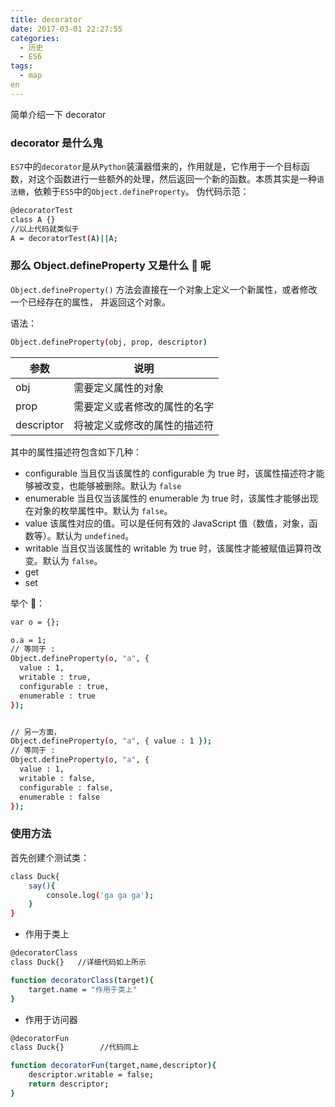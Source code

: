 ```yaml
---
title: decorator
date: 2017-03-01 22:27:55
categories:
  - 历史
  - ES6
tags:
  - map
en
---
```


简单介绍一下 decorator

<!--more-->

### decorator 是什么鬼

`ES7`中的`decorator`是从`Python`装潢器借来的，作用就是，它作用于一个目标函数，对这个函数进行一些额外的处理，然后返回一个新的函数。本质其实是一种`语法糖`，依赖于`ES5`中的`Object.defineProperty`。
伪代码示范：

```bash
@decoratorTest
class A {}
//以上代码就类似于
A = decoratorTest(A)||A;
```

### 那么 Object.defineProperty 又是什么 👻 呢

`Object.defineProperty()` 方法会直接在一个对象上定义一个新属性，或者修改一个已经存在的属性， 并返回这个对象。

语法：

```bash
Object.defineProperty(obj, prop, descriptor)
```

| 参数       | 说明                         |
| ---------- | ---------------------------- |
| obj        | 需要定义属性的对象           |
| prop       | 需要定义或者修改的属性的名字 |
| descriptor | 将被定义或修改的属性的描述符 |

其中的属性描述符包含如下几种：

- configurable
  当且仅当该属性的 configurable 为 true 时，该属性描述符才能够被改变，也能够被删除。默认为 `false`
- enumerable
  当且仅当该属性的 enumerable 为 true 时，该属性才能够出现在对象的枚举属性中。默认为 `false`。
- value
  该属性对应的值。可以是任何有效的 JavaScript 值（数值，对象，函数等）。默认为 `undefined`。
- writable
  当且仅当该属性的 writable 为 true 时，该属性才能被赋值运算符改变。默认为 `false`。
- get
- set

举个 🌰：

```bash
var o = {};

o.a = 1;
// 等同于 :
Object.defineProperty(o, "a", {
  value : 1,
  writable : true,
  configurable : true,
  enumerable : true
});


// 另一方面，
Object.defineProperty(o, "a", { value : 1 });
// 等同于 :
Object.defineProperty(o, "a", {
  value : 1,
  writable : false,
  configurable : false,
  enumerable : false
});

```

### 使用方法

首先创建个测试类：

```bash
class Duck{
	say(){
		console.log('ga ga ga');
	}
}
```

- 作用于类上

```bash
@decoratorClass
class Duck{}   //详细代码如上所示

function decoratorClass(target){
	target.name = "作用于类上"
}
```

- 作用于访问器

```bash
@decoratorFun
class Duck{}		//代码同上

function decoratorFun(target,name,descriptor){
	descriptor.writable = false;
	return descriptor;
}

```
